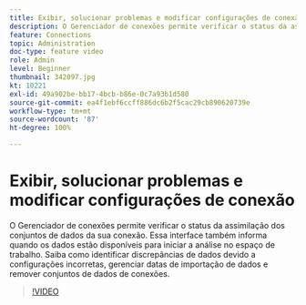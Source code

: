 ```yaml
---
title: Exibir, solucionar problemas e modificar configurações de conexão
description: O Gerenciador de conexões permite verificar o status da assimilação dos conjuntos de dados da sua conexão. Essa interface também informa quando os dados estão disponíveis para iniciar a análise no espaço de trabalho.
feature: Connections
topic: Administration
doc-type: feature video
role: Admin
level: Beginner
thumbnail: 342097.jpg
kt: 10221
exl-id: 49a902be-bb17-4bcb-b86e-0c7a93b1d580
source-git-commit: ea4f1ebf6ccff886dc6b2f5cac29cb890620739e
workflow-type: tm+mt
source-wordcount: '87'
ht-degree: 100%

---
```


# Exibir, solucionar problemas e modificar configurações de conexão

O Gerenciador de conexões permite verificar o status da assimilação dos conjuntos de dados da sua conexão. Essa interface também informa quando os dados estão disponíveis para iniciar a análise no espaço de trabalho. Saiba como identificar discrepâncias de dados devido a configurações incorretas, gerenciar datas de importação de dados e remover conjuntos de dados de conexões.

>[!VIDEO](https://video.tv.adobe.com/v/342097/?quality=12&learn=on)
